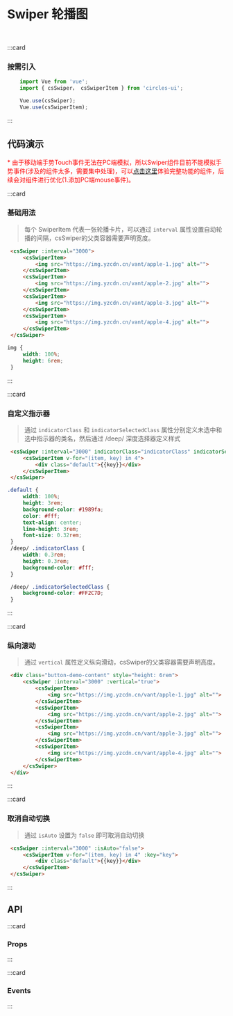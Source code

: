 # Swiper 轮播图
<br/>

:::card
   ### 按需引入

   ```js
       import Vue from 'vue';
       import { csSwiper， csSwiperItem } from 'circles-ui';

       Vue.use(csSwiper);
       Vue.use(csSwiperItem);
   ```
:::


## 代码演示
<font color=red> * 由于移动端手势Touch事件无法在PC端模拟，所以Swiper组件目前不能模拟手势事件(涉及的组件太多，需要集中处理)，可以[点击这里](https://sudong0701.github.io/circles-UI-docs/#/demo/swiper)体验完整功能的组件，后续会对组件进行优化(1.添加PC端mouse事件)。</font>

:::card
### 基础用法
> 每个 SwiperItem 代表一张轮播卡片，可以通过 `interval` 属性设置自动轮播的间隔，csSwiper的父类容器需要声明宽度。

   ```html
    <csSwiper :interval="3000">
        <csSwiperItem>
            <img src="https://img.yzcdn.cn/vant/apple-1.jpg" alt="">
        </csSwiperItem>
        <csSwiperItem>
            <img src="https://img.yzcdn.cn/vant/apple-2.jpg" alt="">
        </csSwiperItem>
        <csSwiperItem>
            <img src="https://img.yzcdn.cn/vant/apple-3.jpg" alt="">
        </csSwiperItem>
        <csSwiperItem>
            <img src="https://img.yzcdn.cn/vant/apple-4.jpg" alt="">
        </csSwiperItem>
    </csSwiper>
   ```
   ```css
   img {
        width: 100%;
        height: 6rem;
    }
   ```
:::

:::card
### 自定义指示器
> 通过 `indicatorClass` 和 `indicatorSelectedClass` 属性分别定义未选中和选中指示器的类名，然后通过 /deep/ 深度选择器定义样式

   ```html
    <csSwiper :interval="3000" indicatorClass="indicatorClass" indicatorSelectedClass="indicatorSelectedClass">
        <csSwiperItem v-for="(item, key) in 4">
            <div class="default">{{key}}</div>
        </csSwiperItem>
    </csSwiper>
   ```
   ```css
   .default {
        width: 100%;
        height: 3rem;
        background-color: #1989fa;
        color: #fff;
        text-align: center;
        line-height: 3rem;
        font-size: 0.32rem;
    }
    /deep/ .indicatorClass {
        width: 0.3rem;
        height: 0.3rem;
        background-color: #fff;
    }

    /deep/ .indicatorSelectedClass {
        background-color: #FF2C7D;
    }
   ```
:::

:::card
### 纵向滚动
> 通过 `vertical` 属性定义纵向滑动，csSwiper的父类容器需要声明高度。

   ```html
    <div class="button-demo-content" style="height: 6rem">
        <csSwiper :interval="3000" :vertical="true">
            <csSwiperItem>
                <img src="https://img.yzcdn.cn/vant/apple-1.jpg" alt="">
            </csSwiperItem>
            <csSwiperItem>
                <img src="https://img.yzcdn.cn/vant/apple-2.jpg" alt="">
            </csSwiperItem>
            <csSwiperItem>
                <img src="https://img.yzcdn.cn/vant/apple-3.jpg" alt="">
            </csSwiperItem>
            <csSwiperItem>
                <img src="https://img.yzcdn.cn/vant/apple-4.jpg" alt="">
            </csSwiperItem>
        </csSwiper>
    </div>
   ```
:::

:::card
### 取消自动切换
> 通过 `isAuto` 设置为 `false` 即可取消自动切换

   ```html
    <csSwiper :interval="3000" :isAuto="false">
        <csSwiperItem v-for="(item, key) in 4" :key="key">
            <div class="default">{{key}}</div>
        </csSwiperItem>
    </csSwiper>
   ```
:::

## API

:::card
### Props

   <template>
   <el-table
        :data="apiData"
        stripe
        border
        style="width: 100%">
        <el-table-column
          prop="name"
          label="参数"
          width="180">
        </el-table-column>
        <el-table-column
          prop="remake"
          label="说明"
          >
        </el-table-column>
        <el-table-column
          prop="type"
          label="类型"
          width="130">
        </el-table-column>
        <el-table-column
             prop="default"
             label="默认值"
             width="150">
        </el-table-column>
      </el-table>
</template>
<script>
export default {
  data () {
    return {
      apiData: [{
                  name: 'swipeIndex',
                  remake: 'swiper轮播开始的下标',
                  type: 'Number',
                  default: '0'
                },
                {
                  name: 'isLoop',
                  remake: '是否嵌接滑动',
                  type: 'Boolean',
                  default: 'true'
                },
                {
                  name: 'vertical',
                  remake: '是否为纵向',
                  type: 'Boolean',
                  default: "false"
                },
                {
                  name: 'isAuto',
                  remake: '是否自动切换',
                  type: 'Boolean',
                  default: "true"
                },
                {
                  name: 'interval',
                  remake: '自动切换时长',
                  type: 'Number',
                  default: "5000(ms)"
                },
                {
                  name: 'duration',
                  remake: '滑动动画时长',
                  type: 'Number',
                  default: '500(ms)'
                },
                {
                  name: 'distance',
                  remake: '滑动距离阈值(大于该距离会切换)',
                  type: 'Number',
                  default: '80(px)'
                }, 
                {
                  name: 'showIndicators',
                  remake: '是否显示轮播指示器',
                  type: 'Boolean',
                  default: 'true'
                },
                {
                  name: 'indicatorClass',
                  remake: '自定义滑块类名',
                  type: 'String',
                  default: "''"
                },
                {
                  name: 'indicatorSelectedClass',
                  remake: '自定义滑块选中类名',
                  type: 'String',
                  default: "''"
                }
                ],
                eventData: [{
                  name: 'change',
                  remake: '当前轮播下标改变触发的事件',
                  param: 'event: Number(当前轮播的下标index)'
                }
                ]
    }
  }
}
</script>
:::

:::card
### Events

<template>
   <el-table
        :data="eventData"
        stripe
        border
        style="width: 100%">
        <el-table-column
          prop="name"
          label="事件名"
          width="180">
        </el-table-column>
        <el-table-column
          prop="remake"
          label="说明"
          >
        </el-table-column>
        <el-table-column
          prop="param"
          label="回调参数"
          width="280">
        </el-table-column>
      </el-table>
    </template>
:::